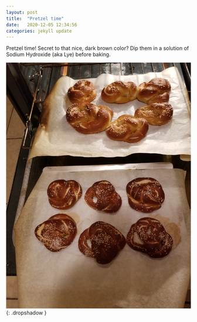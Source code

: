 ```yaml
---
layout: post
title:  "Pretzel time"
date:   2020-12-05 12:34:56
categories: jekyll update
---
```

Pretzel time!  Secret to that nice, dark brown color?  Dip them in
a solution of Sodium Hydroxide (aka Lye) before baking.

![Pretzel](/images/2020-12-05-pretzel/pretzel.jpeg){: .dropshadow }


